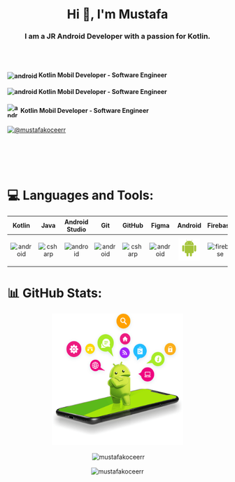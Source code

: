 


<h1 align="center">Hi 👋, I'm Mustafa</h1>
<h3 align="center">I am a JR Android Developer with a passion for Kotlin.</h3>

<br><br>
#### <img src="https://raw.githubusercontent.com/MustafaKoceerr/MustafaKoceerr/main/android_smart_phone.ico" alt="android" width="30" height="30" style="vertical-align: middle;"> **Kotlin Mobil Developer - Software Engineer**

#### <img src="https://raw.githubusercontent.com/MustafaKoceerr/MustafaKoceerr/main/android_smart_phone.ico" alt="android" width="30" height="30" style="vertical-align: text-bottom;"> **Kotlin Mobil Developer - Software Engineer**

#### <span style="display: inline-flex; align-items: center;"><img src="https://raw.githubusercontent.com/MustafaKoceerr/MustafaKoceerr/main/android_smart_phone.ico" alt="android" width="30" height="30" style="vertical-align: middle;"> **Kotlin Mobil Developer - Software Engineer**</span>


<p align="left">
<a href="https://medium.com/@mustafakoceerr" target="blank"><img align="center" src="https://raw.githubusercontent.com/rahuldkjain/github-profile-readme-generator/master/src/images/icons/Social/medium.svg" alt="@mustafakoceerr" height="50" width="50" /></a>
</p>

<br><br>
<br><br>


# 💻 Languages and Tools:

| Kotlin | Java | Android Studio | Git | GitHub | Figma | Android | Firebase | Linux |
| :-: | :-: | :-: | :-: | :-: | :-: | :-: | :-: | :-: |
|<img align="center" src="https://user-images.githubusercontent.com/25181517/185062810-7ee0c3d2-17f2-4a98-9d8a-a9576947692b.png" alt="android" width="50" height="50"/>|<img align="center" src="https://user-images.githubusercontent.com/25181517/117201156-9a724800-adec-11eb-9a9d-3cd0f67da4bc.png" alt="csharp" width="50" height="50"/> |<img align="center" src="https://user-images.githubusercontent.com/25181517/192108895-20dc3343-43e3-4a54-a90e-13a4abbc57b9.png" alt="android" width="50" height="50"/>|<img align="center" src="https://user-images.githubusercontent.com/25181517/192108372-f71d70ac-7ae6-4c0d-8395-51d8870c2ef0.png" alt="android" width="50" height="50"/>|<img align="center" src="https://user-images.githubusercontent.com/25181517/192108374-8da61ba1-99ec-41d7-80b8-fb2f7c0a4948.png" alt="csharp" width="50" height="50"/>|<img align="center" src="https://user-images.githubusercontent.com/25181517/189715289-df3ee512-6eca-463f-a0f4-c10d94a06b2f.png" alt="android" width="50" height="50"/>|<img src="https://raw.githubusercontent.com/devicons/devicon/master/icons/android/android-original-wordmark.svg" alt="android" width="50" height="50"/> </a> <a href="https://firebase.google.com/" target="_blank" rel="noreferrer"> |<img src="https://www.vectorlogo.zone/logos/firebase/firebase-icon.svg" alt="firebase" width="50" height="50"/> </a> <a href="https://git-scm.com/" target="_blank" rel="noreferrer">|<img src="https://raw.githubusercontent.com/devicons/devicon/master/icons/linux/linux-original.svg" alt="linux" width="50" height="50"/> </a> </p>



# 📊 GitHub Stats:

<p align="center">
  <picture>
    <source media="(prefers-color-scheme: dark)" srcset="android.png">
    <source media="(prefers-color-scheme: light)" srcset="android.png">
    <img alt="Android Logo" src="android.png" width="300" height="300">
  </picture>
</p>


<p align="center">&nbsp;<img align="center" src="https://github-readme-stats.vercel.app/api?username=mustafakoceerr&show_icons=true&locale=en" alt="mustafakoceerr" /></p>

<p align="center"><img align="center" src="https://github-readme-streak-stats.herokuapp.com/?user=mustafakoceerr&" alt="mustafakoceerr" /></p>



